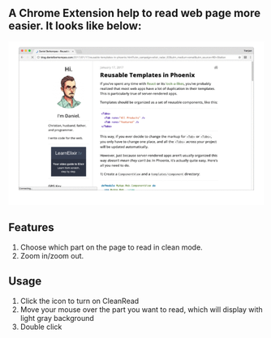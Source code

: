 ## A Chrome Extension help to read web page more easier. It looks like below:

![Screenshots 1](./screenshots/screenshot.gif)

## Features

1. Choose which part on the page to  read in clean mode.
2. Zoom in/zoom out.

## Usage

1. Click the icon to turn on CleanRead
2. Move your mouse over the part you want to read, which will display with light gray background
3. Double click

